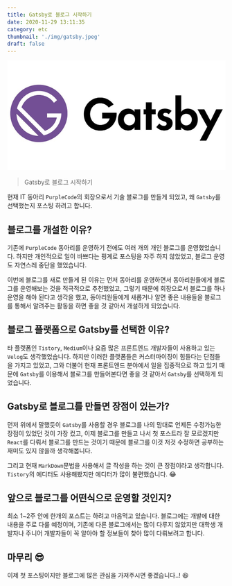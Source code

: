 ```yaml
---
title: Gatsby로 블로그 시작하기
date: 2020-11-29 13:11:35
category: etc
thumbnail: './img/gatsby.jpeg'
draft: false
---
```


![purplecode](./img/gatsby.jpeg)

> Gatsby로 블로그 시작하기

현재 IT 동아리 `PurpleCode`의 회장으로서 기술 블로그를 만들게 되었고, 왜 `Gatsby`를 선택했는지 포스팅 하려고 합니다.

## 블로그를 개설한 이유?

기존에 `PurpleCode` 동아리를 운영하기 전에도 여러 개의 개인 블로그를 운영했었습니다. 하지만 개인적으로 일이 바쁘다는 핑계로
포스팅을 자주 하지 않았었고, 블로그 운영도 자연스레 중단을 했었습니다.

이번에 블로그를 새로 만들게 된 이유는 먼저 동아리를 운영하면서 동아리원들에게 블로그를 운영해보는 것을 적극적으로 추천했었고,
그렇기 때문에 회장으로서 블로그를 하나 운영을 해야 된다고 생각을 했고, 동아리원들에게 새롭거나 알면 좋은 내용들을 블로그를 통해서 알려주는 
활동을 하면 좋을 것 같아서 개설하게 되었습니다.

## 블로그 플랫폼으로 Gatsby를 선택한 이유?

타 플랫폼인 `Tistory`, `Medium`이나 요즘 많은 프론트엔드 개발자들이 사용하고 있는 `Velog`도 생각했었습니다. 하지만 이러한 플랫폼들은 
커스터마이징이 힘들다는 단점들을 가지고 있었고, 그와 더불어 현재 프론트엔드 분야에서 일을 집중적으로 하고 있기 때문에 `Gatsby`를 이용해서 블로그를
만들어본다면 좋을 것 같아서 `Gatsby`를 선택하게 되었습니다.

## Gatsby로 블로그를 만들면 장점이 있는가?

먼저 위에서 말했듯이 `Gatsby`를 사용할 경우 블로그를 나의 맘대로 언제든 수정가능한 장점이 있었던 것이 가장 컸고, 이제 블로그를 만들고 나서 첫
포스트라 잘 모르겠지만 `React`를 다뤄서 블로그를 만드는 것이기 때문에 블로그를 이것 저것 수정하면 공부하는 재미도 있지 않을까 생각해봅니다.

그리고 현재 `MarkDown`문법을 사용해서 글 작성을 하는 것이 큰 장점이라고 생각합니다. `Tistory`의 에디터도 사용해봤지만 에디터가 많이 불편했습니다. 😂

## 앞으로 블로그를 어떤식으로 운영할 것인지?

최소 1~2주 안에 한개의 포스트는 하려고 마음먹고 있습니다. 블로그에는 개발에 대한 내용을 주로 다룰 예정이며, 기존에 다른 블로그에서는 많이 다루지 않았지만
대학생 개발자나 주니어 개발자들이 꼭 알아야 할 정보들이 찾아 많이 다뤄보려고 합니다.

## 마무리 😎

이제 첫 포스팅이지만 블로그에 많은 관심을 가져주시면 좋겠습니다..! 😆